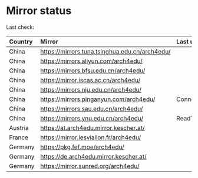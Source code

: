 <script src="./time.js"></script>
# Mirror status
Last check: <script type="text/javascript">localize(1677054384.2878587);</script>

|Country|Mirror|Last update|
|:------|:-----|:----------|
|China|https://mirrors.tuna.tsinghua.edu.cn/arch4edu/|<script type="text/javascript">localize(1677004440);</script>|
|China|https://mirrors.aliyun.com/arch4edu/|<script type="text/javascript">localize(1677004440);</script>|
|China|https://mirrors.bfsu.edu.cn/arch4edu/|<script type="text/javascript">localize(1677004440);</script>|
|China|https://mirror.iscas.ac.cn/arch4edu/|<script type="text/javascript">localize(1677004440);</script>|
|China|https://mirrors.nju.edu.cn/arch4edu/|<script type="text/javascript">localize(1676961221);</script>|
|China|https://mirrors.pinganyun.com/arch4edu/|ConnectionError|
|China|https://mirrors.sau.edu.cn/arch4edu/|<script type="text/javascript">localize(1673850842);</script>|
|China|https://mirrors.ynu.edu.cn/arch4edu/|ReadTimeout|
|Austria|https://at.arch4edu.mirror.kescher.at/|<script type="text/javascript">localize(1677004440);</script>|
|France|https://mirror.lesviallon.fr/arch4edu/|<script type="text/javascript">localize(1677004440);</script>|
|Germany|https://pkg.fef.moe/arch4edu/|<script type="text/javascript">localize(1677004440);</script>|
|Germany|https://de.arch4edu.mirror.kescher.at/|<script type="text/javascript">localize(1677004440);</script>|
|Germany|https://mirror.sunred.org/arch4edu/|<script type="text/javascript">localize(1677004440);</script>|

<script src="./tablefilter/tablefilter.js"></script>
<script src="./table.js"></script>